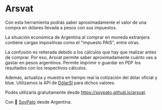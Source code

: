 # Arsvat
Con esta herramienta podrás saber aproximadamente el valor de una compra en dólares llevada a pesos con sus impuestos.

La situación económica de Argentina al comprar en moneda extranjera contiene cargas impositivas como el "impuesto PAIS", entre otras.

La confusión es reiterada debido a los cálculos que hay que realizar antes de comprar. Por eso, Arsvat permite saber aproximadamente cuánto vas a gastar en pesos argentinos. Permite imprimir o guardar en PDF los resultados con los respectivos cálculos.

Además, actualiza y muestra en tiempo real la cotización del dólar oficial y blue. Utilizamos la API de [DólarSI](https://www.dolarsi.com/api/api.php?type=valoresprincipales "DólarSI") para dichos valores.

Podés utilizarla gratuitamente desde https://soypato.github.io/arsvat.

Con 💙 [SoyPato](https://soypato.github.io/ "SoyPato") desde Argentina.
